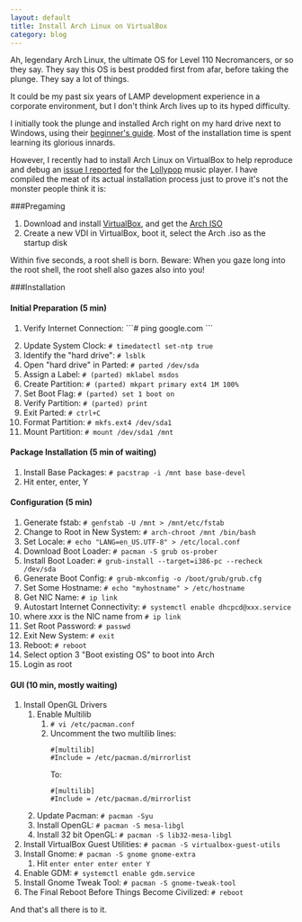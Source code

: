 ```yaml
---
layout: default
title: Install Arch Linux on VirtualBox
category: blog
---
```


Ah, legendary Arch Linux, the ultimate OS for Level 110 Necromancers, or so they say. They say this OS is best prodded first from afar, before taking the plunge. They say a lot of things.

It could be my past six years of LAMP development experience in a corporate environment, but I don't think Arch lives up to its hyped difficulty.

I initially took the plunge and installed Arch right on my hard drive next to Windows, using their [beginner's guide](https://wiki.archlinux.org/index.php/beginners'_guide). Most of the installation time is spent learning its glorious innards.

However, I recently had to install Arch Linux on VirtualBox to help reproduce and debug an [issue I reported](https://github.com/gnumdk/lollypop/issues/409) for the [Lollypop](https://github.com/gnumdk/lollypop) music player. I have compiled the meat of its actual installation process just to prove it's not the monster people think it is:

###Pregaming

1. Download and install [VirtualBox](https://www.virtualbox.org/wiki/Downloads), and get the [Arch ISO](https://www.archlinux.org/download/)
2. Create a new VDI in VirtualBox, boot it, select the Arch .iso as the startup disk

Within five seconds, a root shell is born. Beware: When you gaze long into the root shell, the root shell also gazes also into you!

###Installation
#### Initial Preparation (5 min)
1. <p>Verify Internet Connection: ```# ping google.com ```
2. Update System Clock: ```# timedatectl set-ntp true```
3. Identify the "hard drive": ```# lsblk```
4. Open "hard drive" in Parted: ```# parted /dev/sda```
5. Assign a Label: ```# (parted) mklabel msdos```
6. Create Partition: ```# (parted) mkpart primary ext4 1M 100%```
7. Set Boot Flag: ```# (parted) set 1 boot on```
8. Verify Partition: ```# (parted) print```
9. Exit Parted: ```# ctrl+C```
10. Format Partition: ```# mkfs.ext4 /dev/sda1```
11. Mount Partition: ```# mount /dev/sda1 /mnt```

#### Package Installation (5 min of waiting)
1. Install Base Packages: ```# pacstrap -i /mnt base base-devel```
  1. Hit enter, enter, Y

#### Configuration (5 min)
1. Generate fstab: ```# genfstab -U /mnt > /mnt/etc/fstab```
2. Change to Root in New System: ```# arch-chroot /mnt /bin/bash```
3. Set Locale: ```# echo "LANG=en_US.UTF-8" > /etc/local.conf```
4. Download Boot Loader: ```# pacman -S grub os-prober```
5. Install Boot Loader: ```# grub-install --target=i386-pc --recheck /dev/sda```
6. Generate Boot Config: ```# grub-mkconfig -o /boot/grub/grub.cfg```
7. Set Some Hostname: ```# echo "myhostname" > /etc/hostname```
8. Get NIC Name: ```# ip link```
9. Autostart Internet Connectivity: ```# systemctl enable dhcpcd@xxx.service```
 1. where *xxx* is the NIC name from ```# ip link```
10. Set Root Password: ```# passwd```
11. Exit New System: ```# exit```
12. Reboot: ```# reboot```
 1. Select option 3 "Boot existing OS" to boot into Arch
 2. Login as root

#### GUI (10 min, mostly waiting)
<ol>
    <li>Install OpenGL Drivers
        <ol>
            <li>Enable Multilib
                <ol>
                    <li><code># vi /etc/pacman.conf</code></li>
                    <li>Uncomment the two multilib lines:
                        <div class="highlight">
                            <pre><code class="language-sh" data-lang="sh"><span class="c">#[multilib]</span><br/><span class="c">#Include = /etc/pacman.d/mirrorlist</span></code></pre>
                        </div>
                        <p>To:</p>
                        <div class="highlight">
                            <pre><code class="language-sh" data-lang="sh"><span class="c">#[multilib]</span><br/><span class="c">#Include = /etc/pacman.d/mirrorlist</span></code></pre>
                        </div>
                    </li>
                </ol>
            <li>Update Pacman: <code># pacman -Syu</code></li>
            <li>Install OpenGL: <code># pacman -S mesa-libgl</code></li>
            <li>Install 32 bit OpenGL: <code># pacman -S lib32-mesa-libgl</code></li>
        </ol>
    </li>
    <li>Install VirtualBox Guest Utilities: <code># pacman -S virtualbox-guest-utils</code></li>
    <li>Install Gnome: <code># pacman -S gnome gnome-extra</code>
        <ol>
            <li>Hit <code>enter enter enter enter Y</code></li>
        </ol>
    </li>
    <li>Enable GDM: <code># systemctl enable gdm.service</code></li>
    <li>Install Gnome Tweak Tool: <code># pacman -S gnome-tweak-tool</code></li>
    <li>The Final Reboot Before Things Become Civilized: <code># reboot</code></li>
</ol>

And that's all there is to it.
